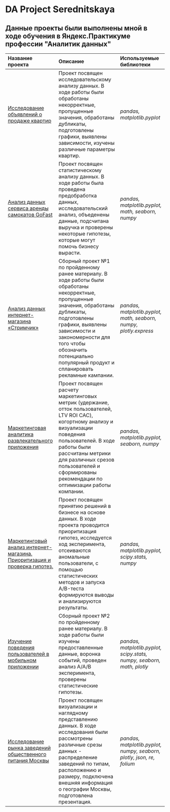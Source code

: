 # DA Project Serednitskaya

## Данные проекты были выполнены мной в ходе обучения в Яндекс.Практикуме профессии "Аналитик данных"

| Название проекта | Описание | Используемые библиотеки | 
| :---------------------- | :---------------------- | :---------------------- |
| [Исследование объявлений о продаже квартир](https://github.com/BandoAnna/DA-Project/tree/main/01%20Исследовательский%20анализ%20данных) | Проект посвящен исследовательскому анализу данных. В ходе работы были обработаны некорректные, пропущенные значения, обработаны дубликаты, подготовлены графики, выявлены зависимости, изучены различные параметры квартир.| *pandas, matplotlib.pyplot* |
| [Анализ данных сервиса аренды самокатов GoFast](https://github.com/BandoAnna/DA-Project/tree/main/02%20Статистический%20анализ%20данных) | Проект посвящен статистическому анализу данных. В ходе работы была проведена предобработка данных, исследовательский анализ, объеденены данные, подсчитана выручка и проверены некоторые гипотезы, которые могут помочь бизнесу вырасти.| *pandas, matplotlib.pyplot, math, seaborn, numpy* |
| [Анализ данных интернет-магазина «Стримчик»](https://github.com/BandoAnna/DA-Project/tree/main/03%20Сборный%20проект%201) | Сборный проект №1 по пройденному ранее материалу. В ходе работы были обработаны некорректные, пропущенные значения, обработаны дубликаты, подготовлены графики, выявлены зависимости и закономерности для того чтобы обозначить потенциально популярный продукт и спланировать рекламные кампании.| *pandas, matplotlib.pyplot, math, seaborn, numpy, plotly.express* |
| [Маркетинговая аналитика развлекательного приложения](https://github.com/BandoAnna/DA-Project/tree/main/04%20Анализ%20бизнес%20показателей) | Проект посвящен расчету маркетинговых метрик (удержание, отток пользователей, LTV ROI CAC), когортному анализу и визуализации поведения пользователей. В ходе работы были рассчитаны метрики для различных срезов пользователей и сформированы рекомендации по оптимизации работы компании.| *pandas, matplotlib.pyplot, seaborn, numpy* |
| [Маркетинговый анализ интернет-магазина. Приоритизация и проверка гипотез.](https://github.com/BandoAnna/DA-Project/tree/main/05%20Принятие%20решений%20в%20бизнесе) | Проект посвящен принятию решений в бизнесе на основе данных. В ходе проекта проводится приоритизация гипотез, исследуется ход эксперимента, отсеиваются аномальные пользователи, с помощью статистических методов и запуска A/B-теста формируются выводы и анализируются результаты.| *pandas, matplotlib.pyplot, scipy.stats, numpy* | 
| [Изучение поведения пользователей в мобильном приложении](https://github.com/BandoAnna/DA-Project/tree/main/06%20Сборный%20проект%202) | Сборный проект №2 по пройденному ранее материалу. В ходе работы были изучены предоставленные данные, воронка событий, проведен анализ A/A/B эксперимента, проверены статистические гипотезы.| *pandas, matplotlib.pyplot, scipy.stats, numpy, seaborn, math, plotly* | 
| [Исследование рынка заведений общественного питания Москвы](https://github.com/BandoAnna/DA-Project/tree/main/07%20Как%20рассказать%20историю%20с%20помощью%20данных) | Проект посвящен визуализации и наглядному представлению данных. В ходе исследования были рассмотрены различные срезы данных - распределение заведений по типам, расположению и размеру, подключена внешняя информация о географии Москвы, подготовлена презентация.| *pandas, matplotlib.pyplot, numpy, seaborn, plotly, json, re, folium* | 

